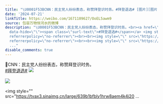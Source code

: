 ```yaml
---
title: "\U0001F53BCNN：民主党人纷纷表态，称赞拜登识时务。#拜登退选# [图片][图片][图片][图片]"
date: '2024-07-21'
linkTitle: https://weibo.com/1671109627/OoEL5awm9
source: 包容万物恒河水的微博
description: "\U0001F53BCNN：民主党人纷纷表态，称赞拜登识时务。<br><a href=\"https://m.weibo.cn/search?containerid=231522type%3D1%26t%3D10%26q%3D%23%E6%8B%9C%E7%99%BB%E9%80%80%E9%80%89%23&amp;extparam=%23%E6%8B%9C%E7%99%BB%E9%80%80%E9%80%89%23\"
  data-hide=\"\"><span class=\"surl-text\">#拜登退选#</span></a> <img style=\"\" src=\"https://tvax3.sinaimg.cn/large/639b1bfbly1hrw8a6lyj9j20hh08egpl.jpg\"
  referrerpolicy=\"no-referrer\"><br><br><img style=\"\" src=\"https://tvax4.sinaimg.cn/large/639b1bfbly1hrw8aaxkdbj20i00k3ajx.jpg\"
  referrerpolicy=\"no-referrer\"><br><br><img style=\"\" src=\"https://tvax3.sinaimg.cn/large/639b1bfbly1hrw8aem4k4j20
  ..."
disable_comments: true
---
```

🔻CNN：民主党人纷纷表态，称赞拜登识时务。<br><a href="https://m.weibo.cn/search?containerid=231522type%3D1%26t%3D10%26q%3D%23%E6%8B%9C%E7%99%BB%E9%80%80%E9%80%89%23&amp;extparam=%23%E6%8B%9C%E7%99%BB%E9%80%80%E9%80%89%23" data-hide=""><span class="surl-text">#拜登退选#</span></a> <img style="" src="https://tvax3.sinaimg.cn/large/639b1bfbly1hrw8a6lyj9j20hh08egpl.jpg" referrerpolicy="no-referrer"><br><br><img style="" src="https://tvax4.sinaimg.cn/large/639b1bfbly1hrw8aaxkdbj20i00k3ajx.jpg" referrerpolicy="no-referrer"><br><br><img style="" src="https://tvax3.sinaimg.cn/large/639b1bfbly1hrw8aem4k4j20 ...